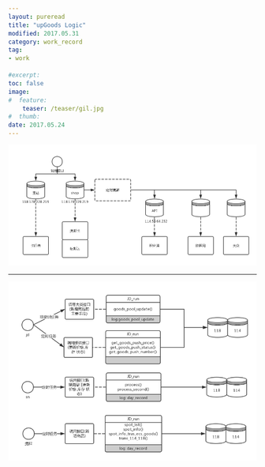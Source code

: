 ```yaml
---
layout: pureread
title: "upGoods Logic"
modified: 2017.05.31
category: work_record
tag:
- work

#excerpt:
toc: false
image:
#  feature:
    teaser: /teaser/gil.jpg
#  thumb:
date: 2017.05.24
---
```



![logic](/images/work_log/2017-05-24/DB.png)

------


![logic](/images/work_log/2017-05-24/upgoods_inter.png)

